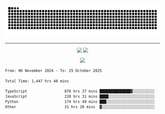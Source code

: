 <div align="center">
  <picture>
      <source
    media="(prefers-color-scheme: dark)"
      srcset="https://raw.githubusercontent.com/platane/snk/output/github-contribution-grid-snake-dark.svg"
      />
    <source
      media="(prefers-color-scheme: light)"
      srcset="https://raw.githubusercontent.com/xct007/xct007/output/github-contribution-grid-snake.svg"
      />
    <img
      alt="Snake"
      src="https://raw.githubusercontent.com/xct007/xct007/output/github-contribution-grid-snake.svg"
      />
  </picture>

</div>

___
<p align="center">
  <img src="https://readme-stats-blush-eta.vercel.app/api/top-langs/?username=xct007&layout=compact" />
  <img src="https://readme-stats-blush-eta.vercel.app/api?username=xct007&show_icons=true&theme=transparent&hide_title=true&include_all_commits=true" />
</p>

<p align="center">
  <img src="https://github-profile-trophy.vercel.app/?username=xct007&no-bg=true&rank=S,SS,SSS,A,AA,AAA,UNKNOWN,SECRET&row=3&title=-Followers,-Stars&margin-w=15&margin-h=15&column=2" />
</p>
<!--START_SECTION:waka-->

```txt
From: 06 November 2024 - To: 25 October 2025

Total Time: 1,447 hrs 40 mins

TypeScript                 876 hrs 37 mins ██████████████▓░░░░░░░░░░   59.27 %
JavaScript                 228 hrs 31 mins ████░░░░░░░░░░░░░░░░░░░░░   15.45 %
Python                     174 hrs 49 mins ███░░░░░░░░░░░░░░░░░░░░░░   11.82 %
Other                      31 hrs 20 mins  ▓░░░░░░░░░░░░░░░░░░░░░░░░   02.12 %
```

<!--END_SECTION:waka-->

